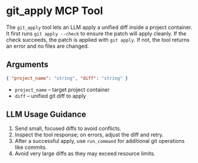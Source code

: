 # git_apply MCP Tool

The `git_apply` tool lets an LLM apply a unified diff inside a project container.
It first runs `git apply --check` to ensure the patch will apply cleanly. If the
check succeeds, the patch is applied with `git apply`. If not, the tool returns
an error and no files are changed.

## Arguments

```json
{ "project_name": "string", "diff": "string" }
```

- `project_name` – target project container
- `diff` – unified git diff to apply

## LLM Usage Guidance

1. Send small, focused diffs to avoid conflicts.
2. Inspect the tool response; on errors, adjust the diff and retry.
3. After a successful apply, use `run_command` for additional git operations
   like commits.
4. Avoid very large diffs as they may exceed resource limits.
